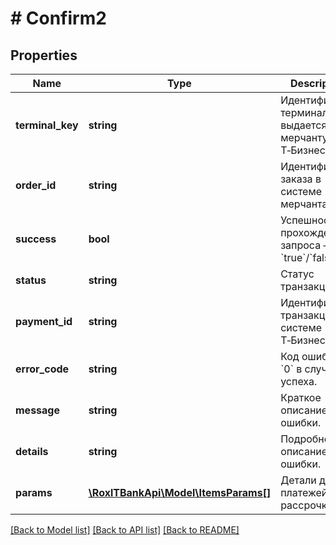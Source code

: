 # # Confirm2

## Properties

Name | Type | Description | Notes
------------ | ------------- | ------------- | -------------
**terminal_key** | **string** | Идентификатор терминала, выдается мерчанту в Т‑Бизнес. |
**order_id** | **string** | Идентификатор заказа в системе мерчанта. |
**success** | **bool** | Успешность прохождения запроса — &#x60;true&#x60;/&#x60;false&#x60;. |
**status** | **string** | Статус транзакции. |
**payment_id** | **string** | Идентификатор транзакции в системе Т‑Бизнес. |
**error_code** | **string** | Код ошибки. &#x60;0&#x60; в случае успеха. |
**message** | **string** | Краткое описание ошибки. | [optional]
**details** | **string** | Подробное описание ошибки. | [optional]
**params** | [**\RoxlTBankApi\Model\ItemsParams[]**](ItemsParams.md) | Детали для платежей в рассрочку. | [optional]

[[Back to Model list]](../../README.md#models) [[Back to API list]](../../README.md#endpoints) [[Back to README]](../../README.md)
